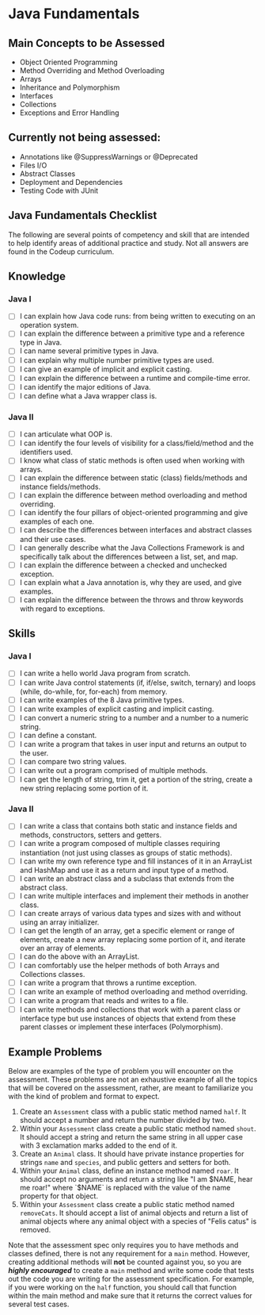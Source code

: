 # Java Fundamentals

## Main Concepts to be Assessed

- Object Oriented Programming
- Method Overriding and Method Overloading
- Arrays
- Inheritance and Polymorphism
- Interfaces
- Collections
- Exceptions and Error Handling

## Currently not being assessed:

- Annotations like @SuppressWarnings or @Deprecated
- Files I/O
- Abstract Classes
- Deployment and Dependencies
- Testing Code with JUnit

## Java Fundamentals Checklist

The following are several points of competency and skill that are intended to help identify areas of additional practice and study. Not all answers are found in the Codeup curriculum.

## Knowledge

### Java I

- [ ] I can explain how Java code runs: from being written to executing on an operation system.
- [ ] I can explain the difference between a primitive type and a reference type in Java.
- [ ] I can name several primitive types in Java.
- [ ] I can explain why multiple number primitive types are used.
- [ ] I can give an example of implicit and explicit casting.
- [ ] I can explain the difference between a runtime and compile-time error.
- [ ] I can identify the major editions of Java.
- [ ] I can define what a Java wrapper class is.

### Java II

- [ ] I can articulate what OOP is.
- [ ] I can identify the four levels of visibility for a class/field/method and the identifiers used.
- [ ] I know what class of static methods is often used when working with arrays.
- [ ] I can explain the difference between static (class) fields/methods and instance fields/methods.
- [ ] I can explain the difference between method overloading and method overriding.
- [ ] I can identify the four pillars of object-oriented programming and give examples of each one.
- [ ] I can describe the differences between interfaces and abstract classes and their use cases.
- [ ] I can generally describe what the Java Collections Framework is and specifically talk about the differences between a list, set, and map.
- [ ] I can explain the difference between a checked and unchecked exception.
- [ ] I can explain what a Java annotation is, why they are used, and give examples.
- [ ] I can explain the difference between the throws and throw keywords with regard to exceptions.

## Skills

### Java I

- [ ] I can write a hello world Java program from scratch.
- [ ] I can write Java control statements (if, if/else, switch, ternary) and loops (while, do-while, for, for-each) from memory.
- [ ] I can write examples of the 8 Java primitive types.
- [ ] I can write examples of explicit casting and implicit casting.
- [ ] I can convert a numeric string to a number and a number to a numeric string.
- [ ] I can define a constant.
- [ ] I can write a program that takes in user input and returns an output to the user.
- [ ] I can compare two string values.
- [ ] I can write out a program comprised of multiple methods.
- [ ] I can get the length of string, trim it, get a portion of the string, create a new string replacing some portion of it.

### Java II

- [ ] I can write a class that contains both static and instance fields and methods, constructors, setters and getters.
- [ ] I can write a program composed of multiple classes requiring instantiation (not just using classes as groups of static methods).
- [ ] I can write my own reference type and fill instances of it in an ArrayList and HashMap and use it as a return and input type of a method.
- [ ] I can write an abstract class and a subclass that extends from the abstract class.
- [ ] I can write multiple interfaces and implement their methods in another class.
- [ ] I can create arrays of various data types and sizes with and without using an array initializer.
- [ ] I can get the length of an array, get a specific element or range of elements, create a new array replacing some portion of it, and iterate over an array of elements.
- [ ] I can do the above with an ArrayList.
- [ ] I can comfortably use the helper methods of both Arrays and Collections classes.
- [ ] I can write a program that throws a runtime exception.
- [ ] I can write an example of method overloading and method overriding.
- [ ] I can write a program that reads and writes to a file.
- [ ] I can write methods and collections that work with a parent class or interface type but use instances of objects that extend from these parent classes or implement these interfaces (Polymorphism).

## Example Problems

Below are examples of the type of problem you will encounter on the assessment. These problems are not an exhaustive example of all the topics that will be covered on the assessment, rather, are meant to familiarize you with the kind of problem and format to expect.

1. Create an `Assessment` class with a public static method named `half`. It should accept a number and return the number divided by two.
1. Within your `Assessment` class create a public static method named `shout`. It should accept a string and return the same string in all upper case with 3 exclamation marks added to the end of it.
1. Create an `Animal` class. It should have private instance properties for strings `name` and `species`, and public getters and setters for both.
1. Within your `Animal` class, define an instance method named `roar`. It should accept no arguments and return a string like "I am $NAME, hear me roar!" where `$NAME` is replaced with the value of the name property for that object.
1. Within your `Assessment` class create a public static method named `removeCats`. It should accept a list of animal objects and return a list of animal objects where any animal object with a species of "Felis catus" is removed.

Note that the assessment spec only requires you to have methods and classes defined, there is not any requirement for a `main` method. However, creating additional methods will **not** be counted against you, so you are **_highly encouraged_** to create a `main` method and write some code that tests out the code you are writing for the assessment specification. For example, if you were working on the `half` function, you should call that function within the main method and make sure that it returns the correct values for several test cases.

